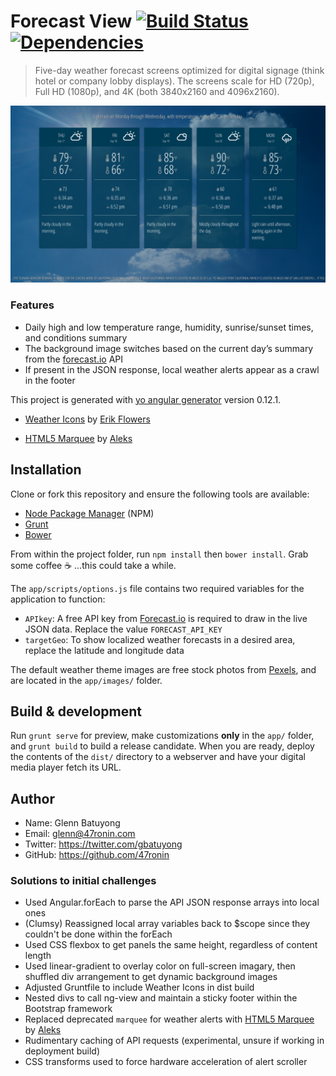 # Forecast View [![Build Status](https://travis-ci.org/47ronin/forecastview.svg?branch=master)](https://travis-ci.org/47ronin/forecastview) [![Dependencies](https://david-dm.org/47ronin/forecastview.svg)](https://david-dm.org/47ronin/forecastview)

> Five-day weather forecast screens optimized for digital signage (think hotel or company lobby displays). The screens scale for HD (720p), Full HD (1080p), and 4K (both 3840x2160 and 4096x2160).

[![Screenshot](screenshot.png?raw=true)](screenshot.png?raw=true)

### Features
- Daily high and low temperature range, humidity, sunrise/sunset times, and conditions summary
- The background image switches based on the current day’s summary from the [forecast.io](https://developer.forecast.io/) API
- If present in the JSON response, local weather alerts appear as a crawl in the footer

This project is generated with [yo angular generator](https://github.com/yeoman/generator-angular)
version 0.12.1.
- [Weather Icons][d289182e] by [Erik Flowers][f1a7bc2f]
- [HTML5 Marquee][e948216e] by [Aleks][0416f599]

  [d289182e]: https://github.com/erikflowers/weather-icons "Weather Icons"
  [f1a7bc2f]: https://github.com/erikflowers "Erik Flowers"
  [e948216e]: https://github.com/muchweb/html5-marquee "HTML5 Marquee"
  [0416f599]: https://github.com/muchweb "Aleks"

## Installation

Clone or fork this repository and ensure the following tools are available:
- [Node Package Manager](https://www.npmjs.com/) (NPM)
- [Grunt](http://gruntjs.com/)
- [Bower](http://bower.io/)

From within the project folder, run `npm install` then `bower install`. Grab some coffee :coffee: …this could take a while.

The `app/scripts/options.js` file contains two required variables for the application to function:
- `APIkey`: A free API key from [Forecast.io](https://developer.forecast.io/) is required to draw in the live JSON data. Replace the value `FORECAST_API_KEY`
- `targetGeo`: To show localized weather forecasts in a desired area, replace the latitude and longitude data

The default weather theme images are free stock photos from [Pexels](https://www.pexels.com/), and are located in the `app/images/` folder.

## Build & development

Run `grunt serve` for preview, make customizations **only** in the `app/` folder, and `grunt build` to build a release candidate. When you are ready, deploy the contents of the `dist/` directory to a webserver and have your digital media player fetch its URL.

## Author

- Name: Glenn Batuyong
- Email: glenn@47ronin.com
- Twitter: https://twitter.com/gbatuyong
- GitHub: https://github.com/47ronin

### Solutions to initial challenges
- Used Angular.forEach to parse the API JSON response arrays into local ones
- (Clumsy) Reassigned local array variables back to $scope since they couldn't be done within the forEach
- Used CSS flexbox to get panels the same height, regardless of content length
- Used linear-gradient to overlay color on full-screen imagary, then shuffled div arrangement to get dynamic background images
- Adjusted Gruntfile to include Weather Icons in dist build
- Nested divs to call ng-view and maintain a sticky footer within the Bootstrap framework
- Replaced deprecated `marquee` for weather alerts with [HTML5 Marquee][e948216e] by [Aleks][0416f599]
- Rudimentary caching of API requests (experimental, unsure if working in deployment build)
- CSS transforms used to force hardware acceleration of alert scroller
